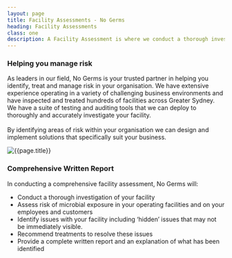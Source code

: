 ```yaml
---
layout: page
title: Facility Assessments - No Germs
heading: Facility Assessments
class: one
description: A Facility Assessment is where we conduct a thorough investigation of your facility and provide a comprehensive written report.
---
```


<div class="container pt-80 pb-60">
  <div class="row">
      <div class="col-md-12">
          <div class="service-details mb-40">
              <h3>Helping you manage risk</h3>
              <p>As leaders in our field, No Germs is your trusted partner in helping you identify, treat and manage risk in your organisation. We have extensive experience operating in a variety of challenging business environments and have inspected and treated hundreds of facilities across Greater Sydney. We have a suite of testing and auditing tools that we can deploy to thoroughly and accurately investigate your facility.<br><br>
By identifying areas of risk within your organisation we can design and implement solutions that specifically suit your business.
</p>
          </div>
      </div>
  </div>
  <div class="row">
      <div class="col-xl-6 col-lg-12">
          <div class="s-details-img mb-30">
              <img src="{{site.baseurl}}/assets/img/commercial/food-inspection.jpg" alt="{{page.title}}">
          </div>
      </div>
      <div class="col-xl-6 col-lg-12">
          <div class="service-details commercial mb-40">
              <h3>Comprehensive Written Report</h3>
              <p>In conducting a comprehensive facility assessment, No Germs will:
              <ul>
                <li>Conduct a thorough investigation of your facility</li>
                <li>Assess risk of microbial exposure in your operating facilities and on your employees and customers</li>
                <li>Identify issues with your facility including ‘hidden’ issues that may not be immediately visible.</li>
                <li>Recommend treatments to resolve these issues</li>
                <li>Provide a complete written report and an explanation of what has been identified</li>
              </ul>
            </p>
          </div>
      </div>
  </div>
</div>
